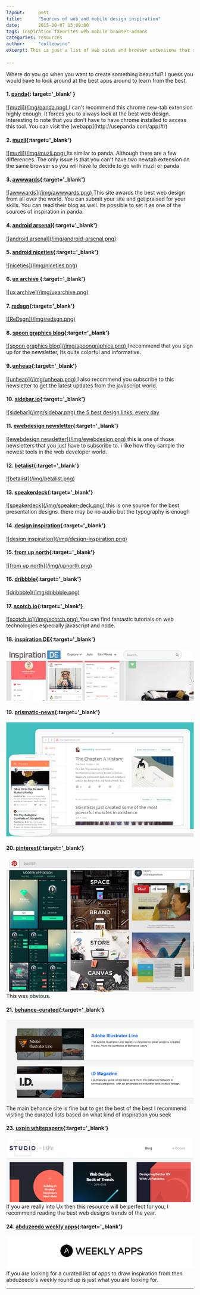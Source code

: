 ```yaml
---
layout:     post
title:      "Sources of web and mobile design inspiration"
date:       2015-10-07 13:09:00
tags: inspiration favorites web mobile browser-addons
categories: resources
author:     "colleowino"
excerpt: This is just a list of web sites and browser extensions that showcase the best digital designs and helps keep you in the loop regarding web/mobile trends.

---
```

Where do you go when you want to create something beautiful? I guess you would have to look around at the best apps around to learn from the best. 

#### 1. [panda](http://www.usepanda.com/){: target='_blank' }
<a target="_blank" href="http://www.usepanda.com/">
![muzli](/img/panda.png)
</a>
	I can't recommend this chrome new-tab extension highly enough. It forces you to always look at the best web design. Interesting to note that you don't have to have chrome installed to access this tool. You can visit the [webapp](http://usepanda.com/app/#/)

#### 2. [muzli](http://muz.li/){:target='_blank'} 
<a target="_blank" href="http://muz.li/">
![muzli](/img/muzli.png)
</a>
	Its similar to panda. Although there are a few differences. The only issue is that you can't have two newtab extension on the same browser so you will have to decide to go with muzli or panda 

#### 3. [awwwards](http://www.awwwards.com/){:target='_blank'}
<a target="_blank" href="http://www.awwwards.com">
![awwwards](/img/awwwards.png)
</a>
	This site awards the best web design from all over the world. You can submit your site and get praised for your skills. You can read their blog as well. Its possible to set it as one of the sources of inspiration in panda.

#### 4. [android arsenal](https://android-arsenal.com/){:target='_blank'}
<a target="_blank" href="https://android-arsenal.com/">
![android arsenal](/img/android-arsenal.png)
</a>

#### 5. [android niceties](http://androidniceties.tumblr.com/){:target='_blank'}
<a target="_blank" href="http://androidniceties.tumblr.com/">
![niceties](/img/niceties.png)
</a>

#### 6. [ux archive ](http://uxarchive.com/){:target='_blank'}
<a target="_blank" href="http://uxarchive.com/">
![ux archive](/img/uxarchive.png)
</a>

#### 7. [redsgn](http://redsgn.co/){:target='_blank'}
<a target="_blank" href="http://redsgn.co/">
![ReDsgn](/img/redsgn.png)
</a>

#### 8. [spoon graphics blog](http://blog.spoongraphics.co.uk/){:target='_blank'}
<a target="_blank" href="http://blog.spoongraphics.co.uk/">
![spoon graphics blog](/img/spoongraphics.png)
</a>
I recommend that you sign up for the newsletter, Its quite colorful and informative.

#### 9. [unheap](http://www.unheap.com/){:target='_blank'}
<a target="_blank" href="http://www.unheap.com/">
![unheap](/img/unheap.png)
</a>
I also recommend you subscribe to this newsletter to get the latest updates from the javascript world.

#### 10. [sidebar.io](http://sidebar.io/){:target='_blank'}
<a target="_blank" href="http://sidebar.io/">
![sidebar](/img/sidebar.png) the 5 best design links, every day
</a>

#### 11. [ewebdesign newsletter](http://ewebdesign.com/weekly-newsletters-archive/){:target='_blank'}
<a target="_blank" href="http://ewebdesign.com/weekly-newsletters-archive/">
![ewebdesign newsletter](/img/ewebdesign.png)
</a>
	this is one of those newsletters that you just have to subscribe to. i like how they sample the newest tools in the web developer world.

#### 12. [betalist](http://betalist.com/){:target='_blank'}
<a target="_blank" href="http://betalist.com/">
![betalist](/img/betalist.png)
</a>

#### 13. [speakerdeck](https://speakerdeck.com/){:target='_blank'}
<a target="_blank" href="https://speakerdeck.com">
![speakerdeck](/img/speaker-deck.png)
</a>
	this is one source for the best presentation designs. there may be no audio but the typography is enough 

#### 14. [design inspiration](http://designspiration.net){:target='_blank'}
<a target="_blank" href="http://designspiration.net">
![design inspiration](/img/design-inspiration.png)
</a>

#### 15. [from up north](http://fromupnorth.com){:target='_blank'}
<a target="_blank" href="http://fromupnorth.com">
![from up north](/img/upnorth.png)
</a>

#### 16. [dribbble](https://dribbble.com/){:target='_blank'}
<a target="_blank" href="https://dribbble.com/">
![dribbble](/img/dribbble.png)
</a>

#### 17. [scotch.io](https://scotch.io){:target='_blank'}
<a target="_blank" href="https://scotch.io">
![scotch.io](/img/scotch.png)
</a>
You can find fantastic tutorials on web technologies especially javascript and node.

#### 18. [inspiration DE](http://www.inspirationde.com){:target='_blank'}
![inspirationDE](/img/inspiration-de.png)

#### 19. [prismatic-news](http://getprismatic.com/news){:target='_blank'}
![prismatic](/img/prismatic.png)

#### 20. [pinterest](https://www.pinterest.com){:target='_blank'}
![pinterest](/img/pinterest.png)
This was obvious.

#### 21. [behance-curated](https://www.behance.net/galleries/curated){:target='_blank'}
![behance curated](/img/be-curated.png)
The main behance site is fine but to get the best of the best I recommend visiting the
curated lists based on what kind of inspiration you seek

#### 23. [uxpin whitepapers](http://studio.uxpin.com/ebooks/){:target='_blank'}
![uxpin whitepapers](/img/uxpin.png)
If you are really into Ux then this resource will be perfect for you, I recommend reading
the best web designs trends of the year.

#### 24. [abduzeedo weekly apps](http://abduzeedo.com/tags/weekly-apps){:target='_blank'}
![abduzeedo weekly apps](/img/abduzeedo-weekly.png)
If you are looking for a curated list of apps to draw inspiration from then abduzeedo's
weekly round up is just what you are looking for.

-----



